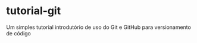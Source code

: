 # tutorial-git
Um simples tutorial introdutório de uso do Git e GitHub para versionamento de código
